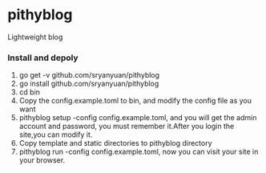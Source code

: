# pithyblog
Lightweight blog

### Install and depoly

1. go get -v github.com/sryanyuan/pithyblog
2. go install github.com/sryanyuan/pithyblog
3. cd bin
4. Copy the config.example.toml to bin, and modify the config file as you want
5. pithyblog setup -config config.example.toml, and you will get the admin account and password, you must remember it.After you login the site,you can modify it.
6. Copy template and static directories to pithyblog directory
7. pithyblog run -config config.example.toml, now you can visit your site in your browser.